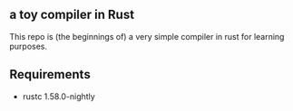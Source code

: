 ## a toy compiler in Rust

This repo is (the beginnings of) a very simple compiler in rust for learning purposes.

## Requirements
- rustc 1.58.0-nightly
